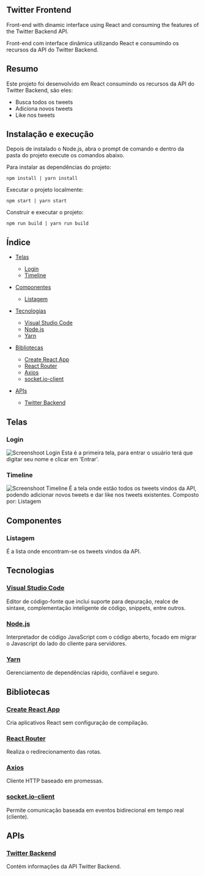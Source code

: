 ## Twitter Frontend

Front-end with dinamic interface using React and consuming the features of the Twitter Backend API.

Front-end com interface dinâmica utilizando React e consumindo os recursos da API do Twitter Backend.


## Resumo

Este projeto foi desenvolvido em React consumindo os recursos da API do Twitter Backend, são eles:
  - Busca todos os tweets
  - Adiciona novos tweets
  - Like nos tweets


## Instalação e execução

Depois de instalado o Node.js, abra o prompt de comando e dentro da pasta do projeto execute os comandos abaixo.

Para instalar as dependências do projeto:
```
npm install | yarn install
```

Executar o projeto localmente:
```
npm start | yarn start
```

Construir e executar o projeto:
```
npm run build | yarn run build
```


## Índice

- [Telas](#telas)
  - [Login](#login)
  - [Timeline](#timeline)

- [Componentes](#componentes)
  - [Listagem](#listagem)

- [Tecnologias](#tecnologias)
  - [Visual Studio Code](#visual-studio-code)
  - [Node.js](#nodejs)
  - [Yarn](#yarn)  

- [Bibliotecas](#bibliotecas)
  - [Create React App](#create-react-app)
  - [React Router](#react-router)
  - [Axios](#axios)
  - [socket.io-client](#socketio-client)
  
- [APIs](#apis)
  - [Twitter Backend](#twitter-backend)


## Telas

### Login
![Screenshoot Login](https://github.com/osvaldokalvaitir/starwars/blob/master/screenshot/Login.png)
Esta é a primeira tela, para entrar o usuário terá que digitar seu nome e clicar em 'Entrar'.

### Timeline
![Screenshoot Timeline](https://github.com/osvaldokalvaitir/starwars/blob/master/screenshot/Timeline.png)
É a tela onde estão todos os tweets vindos da API, podendo adicionar novos tweets e dar like nos tweets existentes.
Composto por: Listagem


## Componentes

### Listagem
É a lista onde encontram-se os tweets vindos da API.


## Tecnologias

### [Visual Studio Code](https://code.visualstudio.com)
Editor de código-fonte que inclui suporte para depuração, realce de sintaxe, complementação inteligente de código, snippets, entre outros.

### [Node.js](https://nodejs.org/)
Interpretador de código JavaScript com o código aberto, focado em migrar o Javascript do lado do cliente para servidores.

### [Yarn](https://yarnpkg.com)
Gerenciamento de dependências rápido, confiável e seguro.


## Bibliotecas

### [Create React App](https://github.com/facebook/create-react-app)
Cria aplicativos React sem configuração de compilação.

### [React Router](https://github.com/ReactTraining/react-router/tree/master/packages/react-router-dom)
Realiza o redirecionamento das rotas.

### [Axios](https://github.com/axios/axios)
Cliente HTTP baseado em promessas.

### [socket.io-client](https://github.com/socketio/socket.io-client)
Permite comunicação baseada em eventos bidirecional em tempo real (cliente).

## APIs

### [Twitter Backend](https://github.com/osvaldokalvaitir/twitter-backend)
Contém informações da API Twitter Backend.


